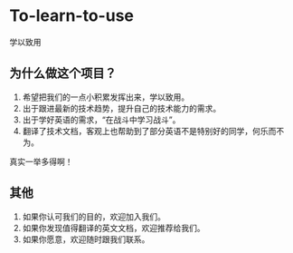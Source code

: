 # To-learn-to-use
学以致用

## 为什么做这个项目？
1. 希望把我们的一点小积累发挥出来，学以致用。
2. 出于跟进最新的技术趋势，提升自己的技术能力的需求。
3. 出于学好英语的需求，“在战斗中学习战斗”。
4. 翻译了技术文档，客观上也帮助到了部分英语不是特别好的同学，何乐而不为。

真实一举多得啊！

## 其他
1. 如果你认可我们的目的，欢迎加入我们。
2. 如果你发现值得翻译的英文文档，欢迎推荐给我们。
3. 如果你愿意，欢迎随时跟我们联系。

